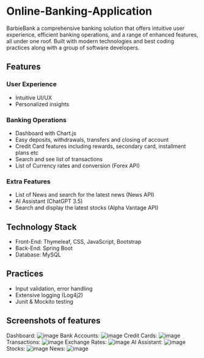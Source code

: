 # Online-Banking-Application
BarbieBank a comprehensive banking solution that offers intuitive user experience, efficient banking operations, and a range of enhanced features, all under one roof. Built with modern technologies and best coding practices along with a group of software developers.

## Features
### User Experience
- Intuitive UI/UX
- Personalized insights
### Banking Operations
- Dashboard with Chart.js
- Easy deposits, withdrawals, transfers and closing of account
- Credit Card features including rewards, secondary card, installment plans etc
- Search and see list of transactions 
- List of Currency rates and conversion (Forex API)
### Extra Features
- List of News and search for the latest news (News API)
- AI Assistant (ChatGPT 3.5) 
- Search and display the latest stocks (Alpha Vantage API)

## Technology Stack
- Front-End: Thymeleaf, CSS, JavaScript, Bootstrap
- Back-End: Spring Boot
- Database: MySQL

## Practices
- Input validation, error handling
- Extensive logging (Log4j2)
- Junit & Mockito testing

 ## Screenshots of features
 Dashboard:
![image](https://github.com/Le-Jared/Online-Banking-Application/assets/68887503/7be7ec84-27ec-488b-b9db-ad7da7d390de)
Bank Accounts:
![image](https://github.com/Le-Jared/Online-Banking-Application/assets/68887503/bb3c23fa-434f-403c-8f01-c416a3f4c796)
Credit Cards:
![image](https://github.com/Le-Jared/Online-Banking-Application/assets/68887503/b45afc9c-27c2-433a-94b9-ab4ffdd03ed8)
Transactions:
![image](https://github.com/Le-Jared/Online-Banking-Application/assets/68887503/945fb43d-4c5d-4ea2-a501-1859657fcee2)
Exchange Rates:
![image](https://github.com/Le-Jared/Online-Banking-Application/assets/68887503/a073865b-d859-4e9e-a86c-45663a4d8577)
AI Assistant:
![image](https://github.com/Le-Jared/Online-Banking-Application/assets/68887503/32ff130c-8c9c-4046-a9dd-d22fb6edfa90)
Stocks:
![image](https://github.com/Le-Jared/Online-Banking-Application/assets/68887503/0a1cc063-b26e-40f9-bbe5-4a833a2d90a2)
News:
![image](https://github.com/Le-Jared/Online-Banking-Application/assets/68887503/d67ac0b9-e287-420d-b18c-c8e4f3f1b667)


